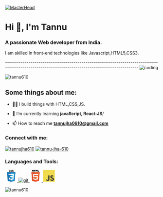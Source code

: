 [![MasterHead](https://i.pinimg.com/originals/f4/20/ac/f420ace45d8631e25156b685e0e87607.gif)](https://tannu610.io)

<h1 align="left">Hi 👋, I'm Tannu</h1>
<h3 align="left">A passionate Web developer from India.</h3>
<p align="left">I am skilled in front-end technologies like Javascript,HTML5,CSS3.</p>
--------------------------------------------------------------------------------------------------------------------------------------------------

<img aling="left" alt="coding" width="400" src="https://res.cloudinary.com/practicaldev/image/fetch/s--2bZIjPGC--/c_limit%2Cf_auto%2Cfl_progressive%2Cq_66%2Cw_880/https://dev-to-uploads.s3.amazonaws.com/i/d4tvukbt5mra37cvwklk.gif"/>


<p align="left"> <img src="https://komarev.com/ghpvc/?username=tannu610&label=Profile%20views&color=0e75b6&style=flat" alt="tannu610" /> </p>

## Some things about me:

- 👩‍💻 I build things with HTML,CSS,JS.

- 🌱 I’m currently learning **javaScript, React-JS**/
 
- 📫 How to reach me **tannujha0610@gmail.com**

<h3 align="left">Connect with me:</h3>
<p align="left">
<a href="https://twitter.com/tannujha610" target="blank"><img align="center" src="https://raw.githubusercontent.com/rahuldkjain/github-profile-readme-generator/master/src/images/icons/Social/twitter.svg" alt="tannujha610" height="30" width="40" /></a>
<a href="https://linkedin.com/in/tannu-jha-610" target="blank"><img align="center" src="https://raw.githubusercontent.com/rahuldkjain/github-profile-readme-generator/master/src/images/icons/Social/linked-in-alt.svg" alt="tannu-jha-610" height="30" width="40" /></a>
</p>

<h3 align="left">Languages and Tools:</h3>
<p align="left"> <a href="https://www.w3schools.com/css/" target="_blank" rel="noreferrer"> <img src="https://raw.githubusercontent.com/devicons/devicon/master/icons/css3/css3-original-wordmark.svg" alt="css3" width="40" height="40"/> </a> <a href="https://git-scm.com/" target="_blank" rel="noreferrer"> <img src="https://www.vectorlogo.zone/logos/git-scm/git-scm-icon.svg" alt="git" width="40" height="40"/> </a> <a href="https://www.w3.org/html/" target="_blank" rel="noreferrer"> <img src="https://raw.githubusercontent.com/devicons/devicon/master/icons/html5/html5-original-wordmark.svg" alt="html5" width="40" height="40"/> </a> <a href="https://developer.mozilla.org/en-US/docs/Web/JavaScript" target="_blank" rel="noreferrer"> <img src="https://raw.githubusercontent.com/devicons/devicon/master/icons/javascript/javascript-original.svg" alt="javascript" width="40" height="40"/> </a> </p>

<p><img align="left" src="https://github-readme-stats.vercel.app/api/top-langs?username=tannu610&show_icons=true&locale=en&layout=compact" alt="tannu610" /></p>
